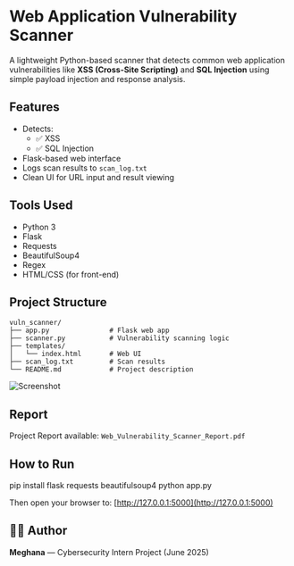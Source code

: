 #  Web Application Vulnerability Scanner

A lightweight Python-based scanner that detects common web application vulnerabilities like **XSS (Cross-Site Scripting)** and **SQL Injection** using simple payload injection and response analysis.

##  Features

- Detects:
  - ✅ XSS
  - ✅ SQL Injection
- Flask-based web interface
- Logs scan results to `scan_log.txt`
- Clean UI for URL input and result viewing

##  Tools Used

- Python 3
- Flask
- Requests
- BeautifulSoup4
- Regex
- HTML/CSS (for front-end)

##  Project Structure

```
vuln_scanner/
├── app.py               # Flask web app
├── scanner.py           # Vulnerability scanning logic
├── templates/
│   └── index.html       # Web UI
├── scan_log.txt         # Scan results
└── README.md            # Project description
```

![Screenshot](screenshot.png) 

## Report

Project Report available: `Web_Vulnerability_Scanner_Report.pdf`

##  How to Run

pip install flask requests beautifulsoup4
python app.py

Then open your browser to: [http://127.0.0.1:5000](http://127.0.0.1:5000)

## 🙋‍♀️ Author

**Meghana** — Cybersecurity Intern Project (June 2025)
